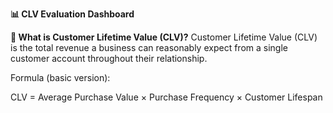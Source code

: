 **📊 CLV Evaluation Dashboard**


**🧠 What is Customer Lifetime Value (CLV)?**
Customer Lifetime Value (CLV) is the total revenue a business can reasonably expect from a single customer account throughout their relationship.

Formula (basic version):

CLV = Average Purchase Value × Purchase Frequency × Customer Lifespan
